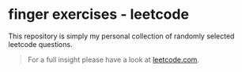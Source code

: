 # finger exercises - leetcode

This repository is simply my personal collection of randomly selected leetcode questions.
<br>


> For a full insight please have a look at [leetcode.com](https://leetcode.com/problemset/all/).
